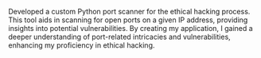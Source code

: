 Developed a custom Python port scanner for the ethical hacking process. This tool aids in scanning for open ports on a given IP address, providing insights into potential vulnerabilities. By creating my application, I gained a deeper understanding of port-related intricacies and vulnerabilities, enhancing my proficiency in ethical hacking.
